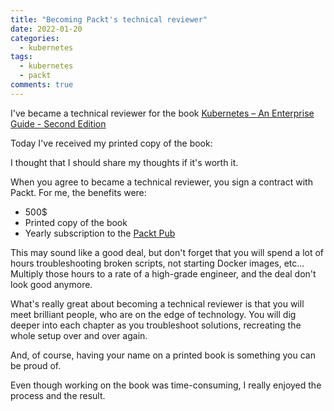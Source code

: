 ```yaml
---
title: "Becoming Packt's technical reviewer"
date: 2022-01-20
categories:
  - kubernetes
tags:
  - kubernetes
  - packt
comments: true
---
```


I've became a technical reviewer for the book [Kubernetes – An Enterprise Guide - Second Edition](https://www.packtpub.com/product/kubernetes-an-enterprise-guide-second-edition/9781803230030)

Today I've received my printed copy of the book:

I thought that I should share my thoughts if it's worth it.

When you agree to became a technical reviewer, you sign a contract with Packt.
For me, the benefits were:
- 500$
- Printed copy of the book
- Yearly subscription to the [Packt Pub](https://www.packtpub.com/)

This may sound like a good deal, but don't forget that you will spend a lot of
hours troubleshooting broken scripts, not starting Docker images, etc...
Multiply those hours to a rate of a high-grade engineer, and the deal don't look
good anymore.

What's really great about becoming a technical reviewer is that you will meet
brilliant people, who are on the edge of technology. You will dig deeper into
each chapter as you troubleshoot solutions, recreating the whole setup over and
over again.

And, of course, having your name on a printed book is something you can be
proud of.

Even though working on the book was time-consuming, I really enjoyed the process
and the result.
